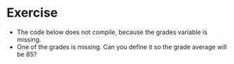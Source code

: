 # Exercise
- The code below does not compile, because the grades variable is missing.
- One of the grades is missing. Can you define it so the grade average will be 85?
